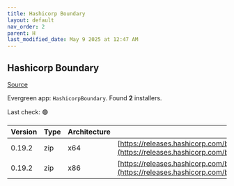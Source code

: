 ```yaml
---
title: Hashicorp Boundary
layout: default
nav_order: 2
parent: H
last_modified_date: May 9 2025 at 12:47 AM
---
```


## Hashicorp Boundary

[Source](https://www.boundaryproject.io/)

Evergreen app: `HashicorpBoundary`. Found **2** installers.

Last check: 🟢

| Version | Type | Architecture | URI                                                                                                                                                                  |
| ------- | ---- | ------------ | -------------------------------------------------------------------------------------------------------------------------------------------------------------------- |
| 0.19.2  | zip  | x64          | [https://releases.hashicorp.com/boundary/0.19.2/boundary_0.19.2_windows_amd64.zip](https://releases.hashicorp.com/boundary/0.19.2/boundary_0.19.2_windows_amd64.zip) |
| 0.19.2  | zip  | x86          | [https://releases.hashicorp.com/boundary/0.19.2/boundary_0.19.2_windows_386.zip](https://releases.hashicorp.com/boundary/0.19.2/boundary_0.19.2_windows_386.zip)     |
